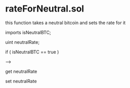 # rateForNeutral.sol

this function takes a neutral bitcoin and sets the rate for it&#x20;



imports isNeutralBTC;

uint neutralRate;





if ( isNeutralBTC == true )&#x20;

\-->



get neutralRate



set neutralRate&#x20;

